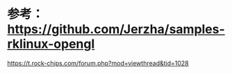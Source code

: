 # 参考：https://github.com/Jerzha/samples-rklinux-opengl
	
  https://t.rock-chips.com/forum.php?mod=viewthread&tid=1028
